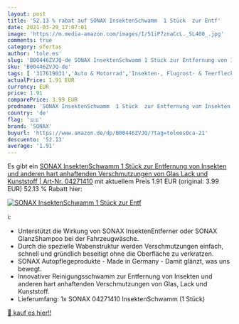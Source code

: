 ```yaml
---
layout: post
title: '52.13 % rabat auf SONAX InsektenSchwamm  1 Stück  zur Entf'
date: 2021-03-29 17:07:01
image: 'https://m.media-amazon.com/images/I/51iP7znaCcL._SL400_.jpg'
comments: true
category: ofertas
author: 'tole.es'
slug: 'B00446ZVJQ-de SONAX InsektenSchwamm 1 Stück zur Entfernung von Insekten...'
sku: 'B00446ZVJQ-de'
tags: [ '317619031','Auto & Motorrad','Insekten-, Flugrost- & Teerfleckreiniger','Lackpflege','Produkte','Reinigung & Pflege','SONAX','sonax', ]
actualPrice: 1.91 EUR
currency: EUR
price: 1.91
comparePrice: 3.99 EUR
prodname: 'SONAX InsektenSchwamm  1 Stück  zur Entfernung von Insekten und anderen hart anhaftenden Verschmutzungen von Glas  Lack und Kunststoff | Art-Nr. 04271410'
country: 'de'
flag: '🇩🇪'
brand: 'SONAX'
buyurl: 'https://www.amazon.de/dp/B00446ZVJQ/?tag=tolees0ca-21'
descuento: '52.13'
average: '1.91'
---
```


Es gibt ein [SONAX InsektenSchwamm  1 Stück  zur Entfernung von Insekten und anderen hart anhaftenden Verschmutzungen von Glas  Lack und Kunststoff | Art-Nr. 04271410](https://www.amazon.de/dp/B00446ZVJQ/?tag=tolees0ca-21) mit aktuellem Preis 1.91 EUR (original: 3.99 EUR) 52.13 % Rabatt hier:

[![SONAX InsektenSchwamm  1 Stück  zur Entf](https://m.media-amazon.com/images/I/51iP7znaCcL._SL400_.jpg)](https://www.amazon.de/dp/B00446ZVJQ/?tag=tolees0ca-21)

ℹ️:

- Unterstützt die Wirkung von SONAX InsektenEntferner oder SONAX GlanzShampoo bei der Fahrzeugwäsche.
- Durch die spezielle Wabenstruktur werden Verschmutzungen einfach, schnell und gründlich beseitigt ohne die Oberfläche zu verkratzen.
- SONAX Autopflegeprodukte - Made in Germany - Damit glänzt, was uns bewegt.
- Innovativer Reinigungsschwamm zur Entfernung von Insekten und anderen hart anhaftenden Verschmutzungen von Glas, Lack und Kunststoff.
- Lieferumfang: 1x SONAX 04271410 InsektenSchwamm (1 Stück)

[🛒 kauf es hier!!](https://www.amazon.de/dp/B00446ZVJQ/?tag=tolees0ca-21)
